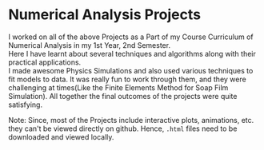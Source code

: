# Numerical Analysis Projects
I worked on all of the above Projects as a Part of my Course Curriculum of Numerical Analysis in my 1st Year, 2nd Semester.\
Here I have learnt about several techniques and algorithms along with their practical applications.\
I made awesome Physics Simulations and also used various techniques to fit models to data. It was really fun to work through them, and they were challenging at times(Like the Finite Elements Method for Soap Film Simulation). All together the final outcomes of the projects were quite satisfying.

Note: Since, most of the Projects include interactive plots, animations, etc. they can't be viewed directly on github. Hence, `.html` files need to be downloaded and viewed locally.
